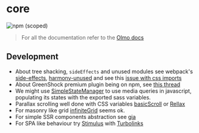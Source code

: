 # core

![npm (scoped)](https://img.shields.io/npm/v/@olmokit/core?style=flat-square&color=magenta)

> For all the documentation refer to the [Olmo docs](https://olmokit.github.io/olmokit)

## Development

- About tree shacking, `sideEffects` and unused modules see webpack's [side-effects](https://github.com/webpack/webpack/tree/master/examples/side-effects), [harmony-unused](https://github.com/webpack/webpack/tree/master/examples/harmony-unused) and see this [issue with css imports](https://github.com/webpack/webpack/issues/6741)
- About GreenShock premium plugin being on npm, see [this thread](https://greensock.com/forums/topic/20166-using-club-greensock-perks-in-open-source-projects/)
- We might use [SimpleStateManager](http://www.simplestatemanager.com/index.html) to use media queries in javascript, populating its states with the exported sass variables.
- Parallax scrolling well done with CSS variables [basicScroll](https://github.com/electerious/basicScroll) or [Rellax](https://dixonandmoe.com/rellax/)
- For masonry like grid [infiniteGrid](https://naver.github.io/egjs-infinitegrid/#home) seems ok.
- For simple SSR components abstraction see [gia](https://github.com/giantcz/gia)
- For SPA like behaviour try [Stimulus](https://github.com/stimulusjs/stimulus) with [Turbolinks](https://github.com/turbolinks/turbolinks)
